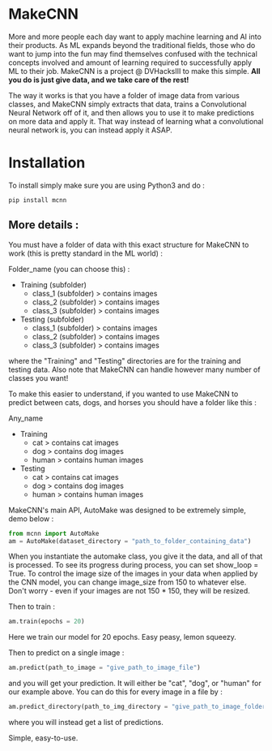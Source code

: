 # MakeCNN

More and more people each day want to apply machine learning and AI into their products. As ML expands beyond the traditional fields, those
who do want to jump into the fun may find themselves confused with the technical concepts involved and amount of learning required to successfully 
apply ML to their job. MakeCNN is a project @ DVHacksIII to make this simple. **All you do is just give data, and we take care of the rest!** 

The way it works is that you have a folder of image data from various classes, and MakeCNN simply extracts that data, trains
a Convolutional Neural Network off of it, and then allows you to use it to make predictions on more data and apply it. That way 
instead of learning what a convolutional neural network is, you can instead apply it ASAP.

# Installation 
To install simply make sure you are using Python3 and do : 
``` shell
pip install mcnn
```

## More details : 

You must have a folder of data with this exact structure for MakeCNN to work (this is pretty standard in the ML world) : 

Folder_name (you can choose this) : 
 - Training (subfolder)
    - class_1 (subfolder) > contains images
    - class_2 (subfolder) > contains images
    - class_3 (subfolder) > contains images
 - Testing (subfolder)
    - class_1 (subfolder) > contains images
    - class_2 (subfolder) > contains images
    - class_3 (subfolder) > contains images
    
where the "Training" and "Testing" directories are for the training and testing data. Also 
note that MakeCNN can handle however many number of classes you want!

To make this easier to understand, if you wanted to use MakeCNN to predict between cats, dogs, and horses 
you should have a folder like this : 

Any_name 
  - Training
    - cat > contains cat images
    - dog > contains dog images
    - human > contains human images
  - Testing 
    - cat > contains cat images
    - dog > contains dog images
    - human > contains human images 

MakeCNN's main API, AutoMake was designed to be extremely simple, 
demo below : 

```python
from mcnn import AutoMake
am = AutoMake(dataset_directory = "path_to_folder_containing_data") 
```

When you instantiate the automake class, you give it the data, and all
of that is processed. To see its progress during process, you can set
show_loop = True. To control the image size of the images in your data
when applied by the CNN model, you can change image_size from 150 to whatever else. 
Don't worry - even if your images are not 150 * 150, they will be resized. 

Then to train : 
```python
am.train(epochs = 20)
```

Here we train our model for 20 epochs. Easy peasy, lemon squeezy.

Then to predict on a single image : 
```python
am.predict(path_to_image = "give_path_to_image_file")
```

and you will get your prediction. It will either be "cat", "dog", or "human"
for our example above. You can do this for every image in a file by :

```python
am.predict_directory(path_to_img_directory = "give_path_to_image_folders")
```

where you will instead get a list of predictions. 

Simple, easy-to-use. 




